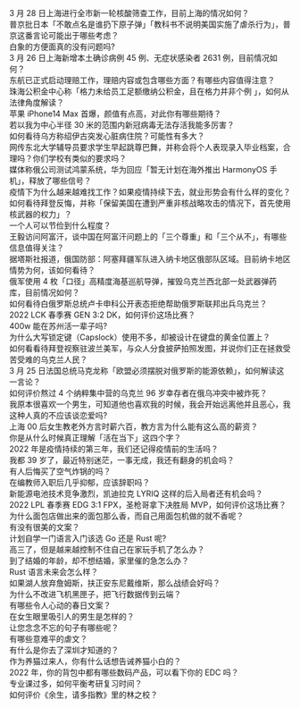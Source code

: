 3 月 28 日上海进行全市新一轮核酸筛查工作，目前上海的情况如何？  
普京批日本「不敢点名是谁扔下原子弹」「教科书不说明美国实施了虐杀行为」，普京这番言论可能出于哪些考虑？  
白象的方便面真的没有问题吗?  
3 月 26 日上海新增本土确诊病例 45 例、无症状感染者 2631 例，目前情况如何？  
东航已正式启动理赔工作，理赔内容或包含哪些方面？有哪些内容值得注意？  
珠海公积金中心称「格力未给员工足额缴纳公积金，且在格力并非个例 」，如何从法律角度解读？  
苹果 iPhone14 Max 首爆，颜值有点高，对此你有哪些期待？  
若以我为中心半径 30 米的范围内新冠病毒无法存活我能多厉害？  
如何看待乌方称绍伊古突发心脏病住院？可能性有多大？  
网传东北大学辅导员要求学生早起跳尊巴舞，并称会将个人表现录入毕业档案，合理吗？你们学校有类似的要求吗？  
媒体称俄公司测试鸿蒙系统，华为回应「暂无计划在海外推出 HarmonyOS 手机」，释放了哪些信号？  
疫情下为什么越来越难找工作？如果疫情持续下去，就业形势会有什么样的变化？  
如何看待拜登反悔，并称「保留美国在遭到严重非核战略攻击的情况下，首先使用核武器的权力」？  
一个人可以节俭到什么程度？  
王毅访问阿富汗，谈中国在阿富汗问题上的「三个尊重」和「三个从不」，有哪些信息值得关注？  
据塔斯社报道，俄国防部：阿塞拜疆军队进入纳卡地区俄部队区域。目前纳卡地区情势为何，该如何看待？  
俄军使用 4 枚「口径」高精度海基巡航导弹，摧毁乌克兰西北部一处武器弹药库，目前情况如何？  
如何看待白俄罗斯总统卢卡申科公开表态拒绝帮助俄罗斯联邦出兵乌克兰？  
2022 LCK 春季赛 GEN 3:2 DK，如何评价这场比赛？  
400w 能在苏州活一辈子吗?  
为什么大写锁定键（Capslock）使用不多，却被设计在键盘的黄金位置上？  
如何看看待拜登视察驻波兰美军，与众人分食披萨拍照发图，并说你们正在拯救受苦受难的乌克兰人民？  
3 月 25 日法国总统马克龙称「欧盟必须摆脱对俄罗斯的能源依赖」，如何解读这一言论？  
如何评价熬过 4 个纳粹集中营的乌克兰 96 岁幸存者在俄乌冲突中被炸死？  
我原本很喜欢一个男生，可知道他也喜欢我的时候，我会开始远离他并且恶心，我这种人真的不应该谈恋爱吗?  
上海 00 后女生教老外方言时薪六百，教方言为什么能有这么高的薪资？  
你是从什么时候真正理解「活在当下」这四个字？  
2022 年是疫情持续的第三年，我们还记得疫情前的生活吗？  
我都 39 岁了，最近特别迷茫，一事无成，我还有翻身的机会吗？  
有人后悔买了空气炸锅的吗？  
在编教师入职后几乎抑郁，应该辞职吗？  
新能源电池技术竞争激烈，凯迪拉克 LYRIQ 这样的后入局者还有机会吗？  
2022 LPL 春季赛 EDG 3:1 FPX，圣枪哥拿下决胜局 MVP，如何评价这场比赛？  
为什么面包店做出来的面包那么香，而自己用面包机做的就不香呢？  
有没有很美的文案？  
计划自学一门语言入门该选 Go 还是 Rust 呢?  
高三了，但是越来越控制不住自己在家玩手机了怎么办？  
到了结婚的年龄，却不想结婚，家里催的急怎么办？  
Rust 语言未来会怎么样？  
如果湖人放弃詹姆斯，扶正安东尼戴维斯，那么战绩会好吗？  
为什么不改进飞机黑匣子，把飞行数据传到云端？  
有哪些令人心动的春日文案？  
在女生眼里吸引人的男生是怎样的？  
让您念念不忘的句子有哪些呢？  
有哪些意难平的虐文？  
有什么是你去了深圳才知道的？  
作为养猫过来人，你有什么话想告诫养猫小白的？  
2022 年，你的背包中都有哪些数码产品，可以看下你的 EDC 吗？  
专业课过多，如何平衡考研复习时间？  
如何评价《余生，请多指教》里的林之校？  
